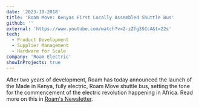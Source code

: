 ```yaml
---
date: '2023-10-2018'
title: 'Roam Move: Kenyas First Locally Assembled Shuttle Bus'
github: ''
external: 'https://www.youtube.com/watch?v=2-zZfg3SCcA&t=22s'
tech:
  - Product Development
  - Supplier Management
  - Hardware for Scale
company: 'Roam Electric'
showInProjects: true
---
```


After two years of development, Roam has today announced the launch of the Made in Kenya, fully electric, Roam Move shuttle bus, setting the tone for the commencement of the electric revolution happening in Africa. Read more on this in [Roam's Newsletter](https://www.roam-electric.com/newsletter-electric-shuttle-bus).

